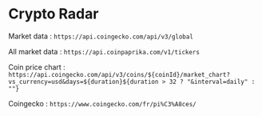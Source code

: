 # Crypto Radar

Market data : `https://api.coingecko.com/api/v3/global` 

All market data : `https://api.coinpaprika.com/v1/tickers`

Coin price chart : `https://api.coingecko.com/api/v3/coins/${coinId}/market_chart?vs_currency=usd&days=${duration}${duration > 32 ? "&interval=daily" : ""}`

Coingecko : `https://www.coingecko.com/fr/pi%C3%A8ces/`
